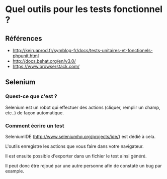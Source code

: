 # Quel outils pour les tests fonctionnel ?

## Références

- http://keiruaprod.fr/symblog-fr/docs/tests-unitaires-et-fonctionels-phpunit.html
- http://docs.behat.org/en/v3.0/
- https://www.browserstack.com/

## Selenium

### Quest-ce que c'est ?

Selenium est un robot qui effectuer des actions (cliquer, remplir un champ, etc..) de façon automatique.

### Comment écrire un test

SeleniumIDE (http://www.seleniumhq.org/projects/ide/) est dédié à cela.

L'outils enregistre les actions que vous faire dans votre navigateur.

Il est ensuite possible d'exporter dans un fichier le test ainsi généré.

Il peut donc être rejoué par une autre personne afin de constaté un bug par example.
